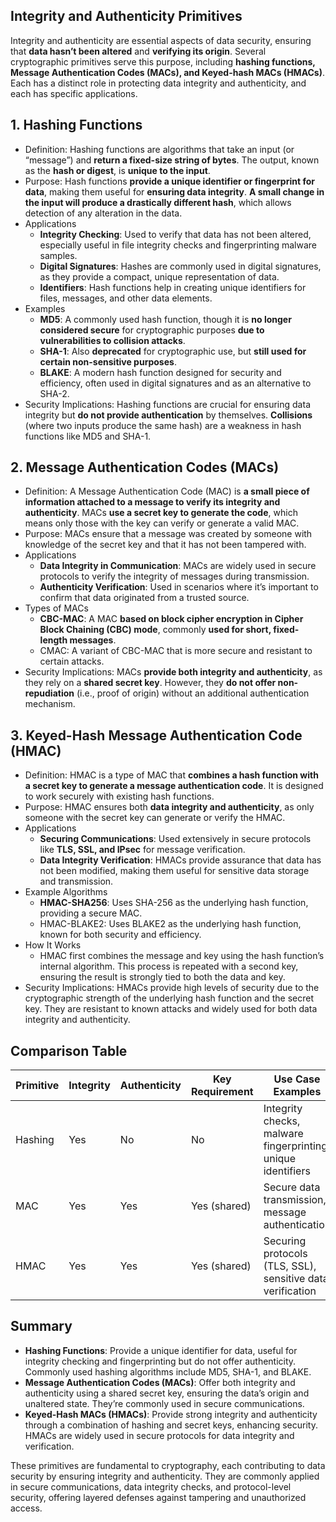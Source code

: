 ## Integrity and Authenticity Primitives
Integrity and authenticity are essential aspects of data security, ensuring that **data hasn’t been altered** and **verifying its origin**. Several cryptographic primitives serve this purpose, including **hashing functions, Message Authentication Codes (MACs), and Keyed-hash MACs (HMACs)**. Each has a distinct role in protecting data integrity and authenticity, and each has specific applications.

## 1. Hashing Functions
  - Definition: Hashing functions are algorithms that take an input (or “message”) and **return a fixed-size string of bytes**. The output, known as the **hash or digest**, is **unique to the input**.
  - Purpose: Hash functions **provide a unique identifier or fingerprint for data**, making them useful for **ensuring data integrity**. **A small change in the input will produce a drastically different hash**, which allows detection of any alteration in the data.
  - Applications
    - **Integrity Checking**: Used to verify that data has not been altered, especially useful in file integrity checks and fingerprinting malware samples.
    - **Digital Signatures**: Hashes are commonly used in digital signatures, as they provide a compact, unique representation of data.
    - **Identifiers**: Hash functions help in creating unique identifiers for files, messages, and other data elements.
  - Examples
    - **MD5**: A commonly used hash function, though it is **no longer considered secure** for cryptographic purposes **due to vulnerabilities to collision attacks**.
    - **SHA-1**: Also **deprecated** for cryptographic use, but **still used for certain non-sensitive purposes**.
    - **BLAKE**: A modern hash function designed for security and efficiency, often used in digital signatures and as an alternative to SHA-2.
  - Security Implications: Hashing functions are crucial for ensuring data integrity but **do not provide authentication** by themselves. **Collisions** (where two inputs produce the same hash) are a weakness in hash functions like MD5 and SHA-1.

## 2. Message Authentication Codes (MACs)
  - Definition: A Message Authentication Code (MAC) is **a small piece of information attached to a message to verify its integrity and authenticity**. MACs **use a secret key to generate the code**, which means only those with the key can verify or generate a valid MAC.
  - Purpose: MACs ensure that a message was created by someone with knowledge of the secret key and that it has not been tampered with.
  - Applications
    - **Data Integrity in Communication**: MACs are widely used in secure protocols to verify the integrity of messages during transmission.
    - **Authenticity Verification**: Used in scenarios where it’s important to confirm that data originated from a trusted source.
  - Types of MACs
    - **CBC-MAC**: A MAC **based on block cipher encryption in Cipher Block Chaining (CBC) mode**, commonly **used for short, fixed-length messages**.
    - CMAC: A variant of CBC-MAC that is more secure and resistant to certain attacks.
  - Security Implications: MACs **provide both integrity and authenticity**, as they rely on a **shared secret key**. However, they **do not offer non-repudiation** (i.e., proof of origin) without an additional authentication mechanism.

## 3. Keyed-Hash Message Authentication Code (HMAC)
  - Definition: HMAC is a type of MAC that **combines a hash function with a secret key to generate a message authentication code**. It is designed to work securely with existing hash functions.
  - Purpose: HMAC ensures both **data integrity and authenticity**, as only someone with the secret key can generate or verify the HMAC.
  - Applications
    - **Securing Communications**: Used extensively in secure protocols like **TLS, SSL, and IPsec** for message verification.
    - **Data Integrity Verification**: HMACs provide assurance that data has not been modified, making them useful for sensitive data storage and transmission.
  - Example Algorithms
    - **HMAC-SHA256**: Uses SHA-256 as the underlying hash function, providing a secure MAC.
    - HMAC-BLAKE2: Uses BLAKE2 as the underlying hash function, known for both security and efficiency.
  - How It Works
    - HMAC first combines the message and key using the hash function’s internal algorithm. This process is repeated with a second key, ensuring the result is strongly tied to both the data and key.
  - Security Implications: HMACs provide high levels of security due to the cryptographic strength of the underlying hash function and the secret key. They are resistant to known attacks and widely used for both data integrity and authenticity.

## Comparison Table

| Primitive | Integrity | Authenticity | Key Requirement | Use Case Examples | Common Algorithms |
| --------- | --------- | ------------ | --------------- | ----------------- | ----------------- |
| Hashing | Yes | No | No | Integrity checks, malware fingerprinting, unique identifiers | MD5, SHA-1, BLAKE |
| MAC | Yes | Yes | Yes (shared) | Secure data transmission, message authentication | CBC-MAC, CMAC |
| HMAC | Yes | Yes | Yes (shared) | Securing protocols (TLS, SSL), sensitive data verification | HMAC-SHA256, HMAC-BLAKE |

## Summary
  - **Hashing Functions**: Provide a unique identifier for data, useful for integrity checking and fingerprinting but do not offer authenticity. Commonly used hashing algorithms include MD5, SHA-1, and BLAKE.
  - **Message Authentication Codes (MACs)**: Offer both integrity and authenticity using a shared secret key, ensuring the data’s origin and unaltered state. They’re commonly used in secure communications.
  - **Keyed-Hash MACs (HMACs)**: Provide strong integrity and authenticity through a combination of hashing and secret keys, enhancing security. HMACs are widely used in secure protocols for data integrity and verification.

These primitives are fundamental to cryptography, each contributing to data security by ensuring integrity and authenticity. They are commonly applied in secure communications, data integrity checks, and protocol-level security, offering layered defenses against tampering and unauthorized access.